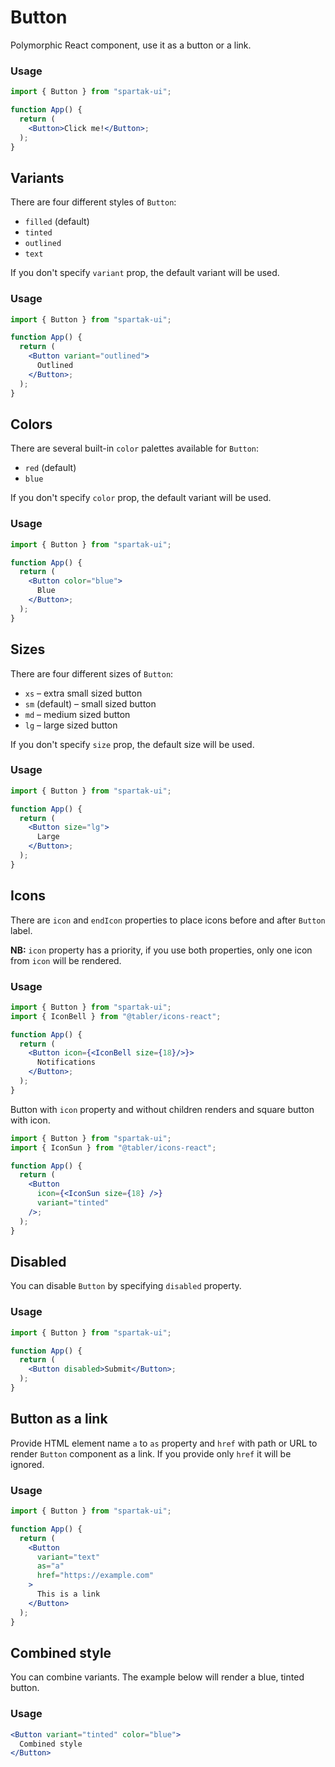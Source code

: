 # Button

Polymorphic React component, use it as a button or a link.

### Usage

```jsx
import { Button } from "spartak-ui";

function App() {
  return (
    <Button>Click me!</Button>;
  );
}
```

## Variants

There are four different styles of `Button`:

- `filled` (default)
- `tinted`
- `outlined`
- `text`

If you don't specify `variant` prop, the default variant will be used.

### Usage

```jsx
import { Button } from "spartak-ui";

function App() {
  return (
    <Button variant="outlined">
      Outlined
    </Button>;
  );
}
```

## Colors

There are several built-in `color` palettes available for `Button`:

- `red` (default)
- `blue`

If you don't specify `color` prop, the default variant will be used.

### Usage

```jsx
import { Button } from "spartak-ui";

function App() {
  return (
    <Button color="blue">
      Blue
    </Button>;
  );
}
```

## Sizes

There are four different sizes of `Button`:

- `xs` – extra small sized button
- `sm` (default) – small sized button
- `md` – medium sized button
- `lg` – large sized button

If you don't specify `size` prop, the default size will be used.

### Usage

```jsx
import { Button } from "spartak-ui";

function App() {
  return (
    <Button size="lg">
      Large
    </Button>;
  );
}
```

## Icons

There are `icon` and `endIcon` properties to place icons before and after `Button` label.

**NB:** `icon` property has a priority, if you use both properties, only one icon from `icon` will be rendered.

### Usage

```jsx
import { Button } from "spartak-ui";
import { IconBell } from "@tabler/icons-react";

function App() {
  return (
    <Button icon={<IconBell size={18}/>}>
      Notifications
    </Button>;
  );
}
```

Button with `icon` property and without children renders and square button with icon.

```jsx
import { Button } from "spartak-ui";
import { IconSun } from "@tabler/icons-react";

function App() {
  return (
    <Button
      icon={<IconSun size={18} />}
      variant="tinted"
    />;
  );
}
```

## Disabled

You can disable `Button` by specifying `disabled` property.

### Usage

```jsx
import { Button } from "spartak-ui";

function App() {
  return (
    <Button disabled>Submit</Button>;
  );
}
```

## Button as a link

Provide HTML element name `a` to `as` property and `href` with path or URL to render `Button` component as a link. If you provide only `href` it will be ignored.

### Usage

```jsx
import { Button } from "spartak-ui";

function App() {
  return (
    <Button
      variant="text"
      as="a"
      href="https://example.com"
    >
      This is a link
    </Button>
  );
}
```

## Combined style

You can combine variants. The example below will render a blue, tinted button.

### Usage

```jsx
<Button variant="tinted" color="blue">
  Combined style
</Button>
```
